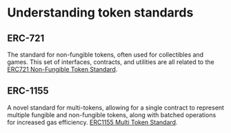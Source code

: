 # Understanding token standards 

## ERC-721

The standard for non-fungible tokens, often used for collectibles and games.
This set of interfaces, contracts, and utilities are all related to the [ERC721 Non-Fungible Token Standard](https://eips.ethereum.org/EIPS/eip-721).

## ERC-1155

A novel standard for multi-tokens, allowing for a single contract to represent multiple fungible and non-fungible tokens, along with batched operations for increased gas efficiency. [ERC1155 Multi Token Standard](https://eips.ethereum.org/EIPS/eip-1155).